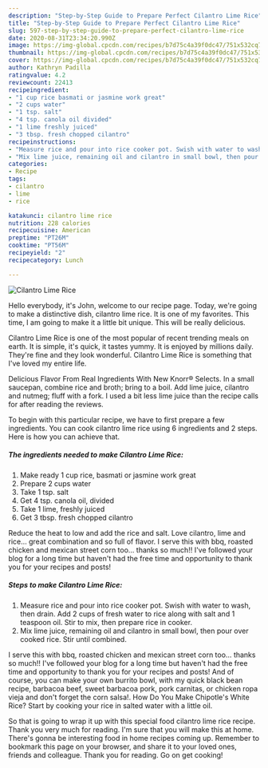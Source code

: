```yaml
---
description: "Step-by-Step Guide to Prepare Perfect Cilantro Lime Rice"
title: "Step-by-Step Guide to Prepare Perfect Cilantro Lime Rice"
slug: 597-step-by-step-guide-to-prepare-perfect-cilantro-lime-rice
date: 2020-08-31T23:34:20.990Z
image: https://img-global.cpcdn.com/recipes/b7d75c4a39f0dc47/751x532cq70/cilantro-lime-rice-recipe-main-photo.jpg
thumbnail: https://img-global.cpcdn.com/recipes/b7d75c4a39f0dc47/751x532cq70/cilantro-lime-rice-recipe-main-photo.jpg
cover: https://img-global.cpcdn.com/recipes/b7d75c4a39f0dc47/751x532cq70/cilantro-lime-rice-recipe-main-photo.jpg
author: Kathryn Padilla
ratingvalue: 4.2
reviewcount: 22413
recipeingredient:
- "1 cup rice basmati or jasmine work great"
- "2 cups water"
- "1 tsp. salt"
- "4 tsp. canola oil divided"
- "1 lime freshly juiced"
- "3 tbsp. fresh chopped cilantro"
recipeinstructions:
- "Measure rice and pour into rice cooker pot. Swish with water to wash, then drain. Add 2 cups of fresh water to rice along with salt and 1 teaspoon oil. Stir to mix, then prepare rice in cooker."
- "Mix lime juice, remaining oil and cilantro in small bowl, then pour over cooked rice. Stir until combined."
categories:
- Recipe
tags:
- cilantro
- lime
- rice

katakunci: cilantro lime rice 
nutrition: 228 calories
recipecuisine: American
preptime: "PT26M"
cooktime: "PT56M"
recipeyield: "2"
recipecategory: Lunch

---
```



![Cilantro Lime Rice](https://img-global.cpcdn.com/recipes/b7d75c4a39f0dc47/751x532cq70/cilantro-lime-rice-recipe-main-photo.jpg)

Hello everybody, it's John, welcome to our recipe page. Today, we're going to make a distinctive dish, cilantro lime rice. It is one of my favorites. This time, I am going to make it a little bit unique. This will be really delicious.

Cilantro Lime Rice is one of the most popular of recent trending meals on earth. It is simple, it's quick, it tastes yummy. It is enjoyed by millions daily. They're fine and they look wonderful. Cilantro Lime Rice is something that I've loved my entire life.

Delicious Flavor From Real Ingredients With New Knorr® Selects. In a small saucepan, combine rice and broth; bring to a boil. Add lime juice, cilantro and nutmeg; fluff with a fork. I used a bit less lime juice than the recipe calls for after reading the reviews.


To begin with this particular recipe, we have to first prepare a few ingredients. You can cook cilantro lime rice using 6 ingredients and 2 steps. Here is how you can achieve that.

<!--inarticleads1-->

##### The ingredients needed to make Cilantro Lime Rice:

1. Make ready 1 cup rice, basmati or jasmine work great
1. Prepare 2 cups water
1. Take 1 tsp. salt
1. Get 4 tsp. canola oil, divided
1. Take 1 lime, freshly juiced
1. Get 3 tbsp. fresh chopped cilantro


Reduce the heat to low and add the rice and salt. Love cilantro, lime and rice… great combination and so full of flavor. I serve this with bbq, roasted chicken and mexican street corn too… thanks so much!! I&#39;ve followed your blog for a long time but haven&#39;t had the free time and opportunity to thank you for your recipes and posts! 

<!--inarticleads2-->

##### Steps to make Cilantro Lime Rice:

1. Measure rice and pour into rice cooker pot. Swish with water to wash, then drain. Add 2 cups of fresh water to rice along with salt and 1 teaspoon oil. Stir to mix, then prepare rice in cooker.
1. Mix lime juice, remaining oil and cilantro in small bowl, then pour over cooked rice. Stir until combined.


I serve this with bbq, roasted chicken and mexican street corn too… thanks so much!! I&#39;ve followed your blog for a long time but haven&#39;t had the free time and opportunity to thank you for your recipes and posts! And of course, you can make your own burrito bowl, with my quick black bean recipe, barbacoa beef, sweet barbacoa pork, pork carnitas, or chicken ropa vieja and don&#39;t forget the corn salsa!. How Do You Make Chipotle&#39;s White Rice? Start by cooking your rice in salted water with a little oil. 

So that is going to wrap it up with this special food cilantro lime rice recipe. Thank you very much for reading. I'm sure that you will make this at home. There's gonna be interesting food in home recipes coming up. Remember to bookmark this page on your browser, and share it to your loved ones, friends and colleague. Thank you for reading. Go on get cooking!
